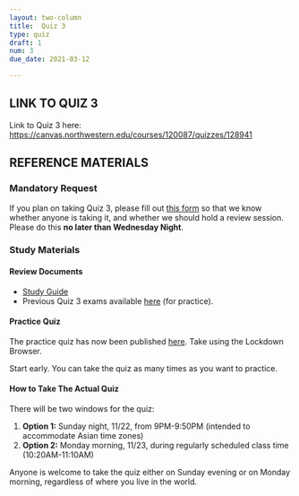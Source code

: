 ```yaml
---
layout: two-column
title:  Quiz 3
type: quiz
draft: 1
num: 3
due_date: 2021-03-12

---
```


## LINK TO QUIZ 3
Link to Quiz 3 here: <a href="https://canvas.northwestern.edu/courses/120087/quizzes/128941" target="_blank">https://canvas.northwestern.edu/courses/120087/quizzes/128941</a>

## REFERENCE MATERIALS
### Mandatory Request
If you plan on taking Quiz 3, please fill out <a href="https://docs.google.com/forms/d/e/1FAIpQLSeNiURVTofgXmppUmVEaJz2wAdEqUf1ad6xbaBsEOpMNbunPg/viewform?usp=sf_link" target="_blank">this form</a> so that we know whether anyone is taking it, and whether we should hold a review session. Please do this **no later than Wednesday Night**.

### Study Materials

#### Review Documents
* <a href="https://docs.google.com/document/d/1PUYFJvgf1xq5IxPKTUqyv0830RWn41I6_M4RL4qF90Q/edit?usp=sharing" target="_blank">Study Guide</a>
* Previous Quiz 3 exams available <a href="https://drive.google.com/drive/folders/1g5uKKyIMwzSAY93zWmwYwB4VlR4CZL0R?usp=sharing" target="_blank">here</a>  (for practice).

#### Practice Quiz
The practice quiz has now been published <a href="https://canvas.northwestern.edu/courses/120087/quizzes/118161" target="_blank">here</a>. Take using the Lockdown Browser.

Start early. You can take the quiz as many times as you want to practice.

#### How to Take The Actual Quiz

There will be two windows for the quiz:

1. **Option 1:** Sunday night, 11/22, from 9PM-9:50PM (intended to accommodate Asian time zones)
2. **Option 2:** Monday morning, 11/23, during regularly scheduled class time (10:20AM-11:10AM)

Anyone is welcome to take the quiz either on Sunday evening or on Monday morning, regardless of where you live in the world.
